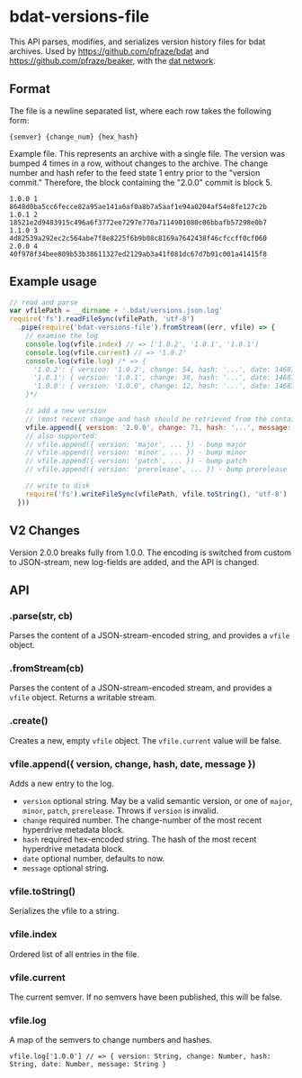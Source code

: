 # bdat-versions-file

This API parses, modifies, and serializes version history files for bdat archives.
Used by https://github.com/pfraze/bdat and https://github.com/pfraze/beaker, with the [dat network](https://github.com/maxogden/dat).

## Format

The file is a newline separated list, where each row takes the following form:

```
{semver} {change_num} {hex_hash}
```

Example file.
This represents an archive with a single file.
The version was bumped 4 times in a row, without changes to the archive.
The change number and hash refer to the feed state 1 entry prior to the "version commit."
Therefore, the block containing the "2.0.0" commit is block 5.

```
1.0.0 1 8648d0ba5cc6fecce82a95ae141a6af0a8b7a5aaf1e94a0204af54e8fe127c2b
1.0.1 2 18521e2d9483915c496a6f3772ee7297e770a7114901080c06bbafb57298e0b7
1.1.0 3 4d82539a292ec2c564abe7f8e8225f6b9b08c8169a7642438f46cfccff0cf060
2.0.0 4 40f978f34bee809b53b38611327ed2129ab3a41f081dc67d7b91c001a41415f8
```

## Example usage

```js
// read and parse
var vfilePath = __dirname + '.bdat/versions.json.log'
require('fs').readFileSync(vfilePath, 'utf-8')
  .pipe(require('bdat-versions-file').fromStream((err, vfile) => {
    // examine the log
    console.log(vfile.index) // => ['1.0.2', '1.0.1', '1.0.1']
    console.log(vfile.current) // => '1.0.2'
    console.log(vfile.log) /* => {
      '1.0.2': { version: '1.0.2', change: 54, hash: '...', date: 1468788049441, message: '...' },
      '1.0.1': { version: '1.0.1', change: 38, hash: '...', date: 1468788047173, message: '...' },
      '1.0.0': { version: '1.0.0', change: 12, hash: '...', date: 1468787947166, message: '...' }
    }*/

    // add a new version
    // (most recent change and hash should be retrieved from the containing hyperdrive)
    vfile.append({ version: '2.0.0', change: 71, hash: '...', message: 'Sprockets now come in blue' })
    // also supported:
    // vfile.append({ version: 'major', ... }) - bump major
    // vfile.append({ version: 'minor', ... }) - bump minor
    // vfile.append({ version: 'patch', ... }) - bump patch
    // vfile.append({ version: 'prerelease', ... }) - bump prerelease

    // write to disk
    require('fs').writeFileSync(vfilePath, vfile.toString(), 'utf-8')
  }))
```

## V2 Changes

Version 2.0.0 breaks fully from 1.0.0.
The encoding is switched from custom to JSON-stream, new log-fields are added, and the API is changed.

## API

### .parse(str, cb)

Parses the content of a JSON-stream-encoded string, and provides a `vfile` object.

### .fromStream(cb)

Parses the content of a JSON-stream-encoded stream, and provides a `vfile` object.
Returns a writable stream.

### .create()

Creates a new, empty `vfile` object.
The `vfile.current` value will be false.

### vfile.append({ version, change, hash, date, message })

Adds a new entry to the log.
 - `version` optional string. May be a valid semantic version, or one of `major`, `minor`, `patch`, `prerelease`. Throws if `version` is invalid.
 - `change` required number. The change-number of the most recent hyperdrive metadata block.
 - `hash` required hex-encoded string. The hash of the most recent hyperdrive metadata block.
 - `date` optional number, defaults to now.
 - `message` optional string.

### vfile.toString()

Serializes the vfile to a string.

### vfile.index

Ordered list of all entries in the file.

### vfile.current

The current semver.
If no semvers have been published, this will be false.

### vfile.log

A map of the semvers to change numbers and hashes.

```
vfile.log['1.0.0'] // => { version: String, change: Number, hash: String, date: Number, message: String }
```